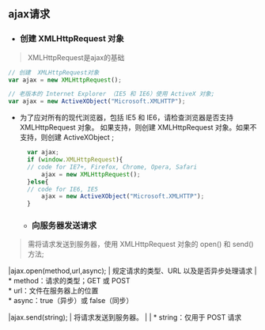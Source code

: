 ## ajax请求

* ### 创建 XMLHttpRequest 对象
> XMLHttpRequest是ajax的基础

```javascript
// 创建  XMLHttpRequest对象
var ajax = new XMLHttpRequest();

// 老版本的 Internet Explorer （IE5 和 IE6）使用 ActiveX 对象;
var ajax = new ActiveXObject("Microsoft.XMLHTTP");
```
* 为了应对所有的现代浏览器，包括 IE5 和 IE6，请检查浏览器是否支持 XMLHttpRequest 对象。
  如果支持，则创建 XMLHttpRequest 对象。如果不支持，则创建 ActiveXObject ;
  ```javascript
    var ajax;
    if (window.XMLHttpRequest){
    // code for IE7+, Firefox, Chrome, Opera, Safari
        ajax = new XMLHttpRequest();
    }else{
    // code for IE6, IE5
        ajax = new ActiveXObject("Microsoft.XMLHTTP");
    }
  ```

  * ### 向服务器发送请求
> 需将请求发送到服务器，使用 XMLHttpRequest 对象的 open() 和 send() 方法;


|ajax.open(method,url,async); | 规定请求的类型、URL 以及是否异步处理请求  |
                                * method：请求的类型；GET 或 POST       
                                * url：文件在服务器上的位置              
                                * async：true（异步）或 false（同步）    

|ajax.send(string);           | 将请求发送到服务器。                     |
|                              * string：仅用于 POST 请求              
